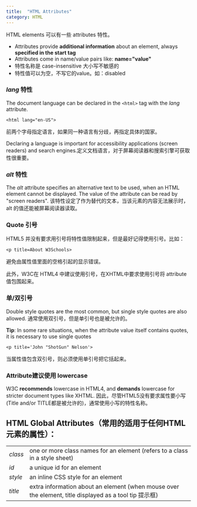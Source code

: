 ```yaml
---
title:  "HTML Attributes"
category: HTML
---
```

HTML elements 可以有一些 attributes 特性。

+ Attributes provide **additional information** about an element, always **specified in the start tag**
+ Attributes come in name/value pairs like: **name="value"**
+ 特性名称是 case-insensitive 大小写不敏感的
+ 特性值可以为空，不写它的value。如：disabled

<!--more-->

### _lang_ 特性

The document language can be declared in the `<html>` tag with the _lang_ attribute.

    <html lang="en-US">

前两个字母指定语言，如果同一种语言有分歧，再指定具体的国家。

Declaring a language is important for accessibility applications (screen readers) and search engines.定义文档语言，对于屏幕阅读器和搜索引擎可获取性很重要。

### _alt_ 特性

The _alt_ attribute specifies an alternative text to be used, when an HTML element cannot be displayed. The value of the attribute can be read by "screen readers".
该特性设定了作为替代的文本，当该元素的内容无法展示时， alt 的值还能被屏幕阅读器读取。

### Quote 引号

HTML5 并没有要求用引号将特性值限制起来，但是最好记得使用引号。比如：

    <p title=About W3Schools>  

避免由属性值里面的空格引起的显示错误。

此外，W3C在 HTML4 中建议使用引号，在XHTML中要求使用引号将 attribute 值包围起来。

### 单/双引号

Double style quotes are the most common, but single style quotes are also allowed.
通常使用双引号，但是单引号也是被允许的。

**Tip**: In some rare situations, when the attribute value itself contains quotes, it is necessary to use single quotes

    <p title='John "ShotGun" Nelson'>  

当属性值包含双引号，则必须使用单引号把它括起来。

### Attribute建议使用 lowercase

W3C **recommends** lowercase in HTML4, and **demands** lowercase for stricter document types like XHTML.
因此，尽管HTML5没有要求属性要小写(Title and/or TITLE都是被允许的)，通常使用小写的特性名称。

## HTML Global Attributes（常用的适用于任何HTML元素的属性）：

<table>
  <tbody>
    <tr>
      <td><i>class</i></td><td>one or more class names for an element (refers to a class in a style sheet)</td>
    </tr>
    <tr>
      <td><i>id</i></td><td>a unique id for an element</td>
    </tr>
    <tr>
      <td><i>style</i></td><td>an inline CSS style for an element</td>
    </tr>
    <tr>
      <td><i>title</i></td><td>extra information about an element (when mouse over the element, title displayed as a tool tip 提示框)</td>
    </tr>
  </tbody>
</table>
